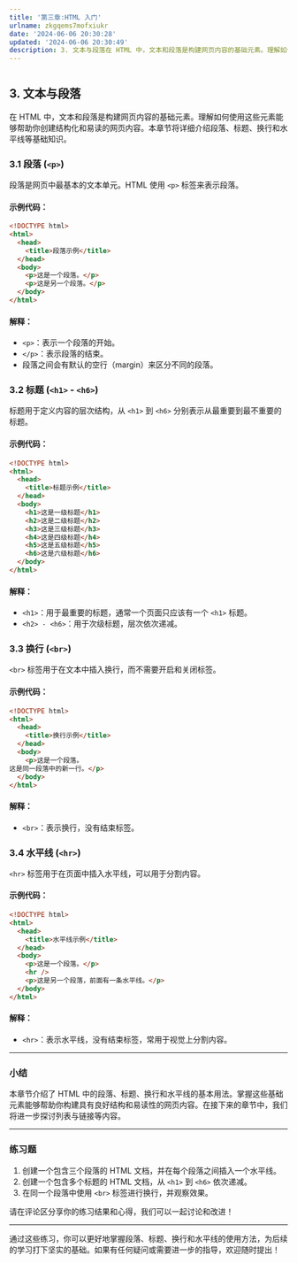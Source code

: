 ```yaml
---
title: '第三章:HTML 入门'
urlname: zkgqems7mofxiukr
date: '2024-06-06 20:30:28'
updated: '2024-06-06 20:30:49'
description: 3. 文本与段落在 HTML 中，文本和段落是构建网页内容的基础元素。理解如何使用这些元素能够帮助你创建结构化和易读的网页内容。本章节将详细介绍段落、标题、换行和水平线等基础知识。3.1 段落 (<p>)段落是网页中最基本的文本单元。HTML 使用 <p> 标签来表示段落。示例代码：<!DOC...
---
```

# 


## 3. 文本与段落

在 HTML 中，文本和段落是构建网页内容的基础元素。理解如何使用这些元素能够帮助你创建结构化和易读的网页内容。本章节将详细介绍段落、标题、换行和水平线等基础知识。

### 3.1 段落 (`<p>`)

段落是网页中最基本的文本单元。HTML 使用 `<p>` 标签来表示段落。

#### 示例代码：

```html
<!DOCTYPE html>
<html>
  <head>
    <title>段落示例</title>
  </head>
  <body>
    <p>这是一个段落。</p>
    <p>这是另一个段落。</p>
  </body>
</html>
```

#### 解释：

- `<p>`：表示一个段落的开始。
- `</p>`：表示段落的结束。
- 段落之间会有默认的空行（margin）来区分不同的段落。

### 3.2 标题 (`<h1>` - `<h6>`)

标题用于定义内容的层次结构，从 `<h1>` 到 `<h6>` 分别表示从最重要到最不重要的标题。

#### 示例代码：

```html
<!DOCTYPE html>
<html>
  <head>
    <title>标题示例</title>
  </head>
  <body>
    <h1>这是一级标题</h1>
    <h2>这是二级标题</h2>
    <h3>这是三级标题</h3>
    <h4>这是四级标题</h4>
    <h5>这是五级标题</h5>
    <h6>这是六级标题</h6>
  </body>
</html>
```

#### 解释：

- `<h1>`：用于最重要的标题，通常一个页面只应该有一个 `<h1>` 标题。
- `<h2> - <h6>`：用于次级标题，层次依次递减。

### 3.3 换行 (`<br>`)

`<br>` 标签用于在文本中插入换行，而不需要开启和关闭标签。

#### 示例代码：

```html
<!DOCTYPE html>
<html>
  <head>
    <title>换行示例</title>
  </head>
  <body>
    <p>这是一个段落。
这是同一段落中的新一行。</p>
  </body>
</html>
```

#### 解释：

- `<br>`：表示换行，没有结束标签。

### 3.4 水平线 (`<hr>`)

`<hr>` 标签用于在页面中插入水平线，可以用于分割内容。

#### 示例代码：

```html
<!DOCTYPE html>
<html>
  <head>
    <title>水平线示例</title>
  </head>
  <body>
    <p>这是一个段落。</p>
    <hr />
    <p>这是另一个段落，前面有一条水平线。</p>
  </body>
</html>
```

#### 解释：

- `<hr>`：表示水平线，没有结束标签，常用于视觉上分割内容。

---

### 小结

本章节介绍了 HTML 中的段落、标题、换行和水平线的基本用法。掌握这些基础元素能够帮助你构建具有良好结构和易读性的网页内容。在接下来的章节中，我们将进一步探讨列表与链接等内容。

---

### 练习题

1. 创建一个包含三个段落的 HTML 文档，并在每个段落之间插入一个水平线。
2. 创建一个包含多个标题的 HTML 文档，从 `<h1>` 到 `<h6>` 依次递减。
3. 在同一个段落中使用 `<br>` 标签进行换行，并观察效果。

请在评论区分享你的练习结果和心得，我们可以一起讨论和改进！

---

通过这些练习，你可以更好地掌握段落、标题、换行和水平线的使用方法，为后续的学习打下坚实的基础。如果有任何疑问或需要进一步的指导，欢迎随时提出！
